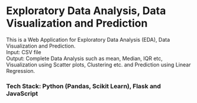 # Exploratory Data Analysis, Data Visualization and Prediction
This is a Web Application for Exploratory Data Analysis (EDA), Data Visualization and Prediction.  
Input: CSV file  
Output: Complete Data Analysis such as mean, Median, IQR etc, Visualization using Scatter plots, Clustering etc. and Prediction using Linear Regression.  

### Tech Stack: Python (Pandas, Scikit Learn), Flask and JavaScript
